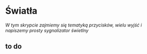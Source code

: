 # Światła

*W tym skrypcie zajmiemy się tematyką przycisków, wielu wyjść i napiszemy prosty sygnalizator świetlny*

## to do
